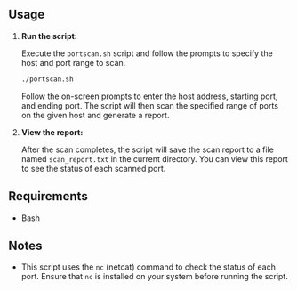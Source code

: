 ## Usage

1. **Run the script:**

    Execute the `portscan.sh` script and follow the prompts to specify the host and port range to scan.

    ```bash
    ./portscan.sh
    ```

    Follow the on-screen prompts to enter the host address, starting port, and ending port. The script will then scan the specified range of ports on the given host and generate a report.

2. **View the report:**

    After the scan completes, the script will save the scan report to a file named `scan_report.txt` in the current directory. You can view this report to see the status of each scanned port.

## Requirements

- Bash

## Notes

- This script uses the `nc` (netcat) command to check the status of each port. Ensure that `nc` is installed on your system before running the script.
